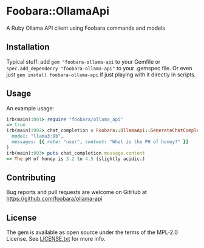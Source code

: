 # Foobara::OllamaApi

A Ruby Ollama API client using Foobara commands and models

## Installation

Typical stuff: add `gem "foobara-ollama-api` to your Gemfile or `spec.add_dependency "foobara-ollama-api"` to
your .gemspec file. Or even just `gem install foobara-ollama-api` if just playing with it directly in scripts.

## Usage

An example usage:

```ruby
irb(main):001> require "foobara/ollama_api"
=> true
irb(main):002> chat_completion = Foobara::OllamaApi::GenerateChatCompletion.run!(
  model: "llama3:8b",
  messages: [{ role: "user", content: "What is the PH of honey?" }]
)
irb(main):003> puts chat_completion.message.content
=> The pH of honey is 3.2 to 4.5 (slightly acidic.)
```

## Contributing

Bug reports and pull requests are welcome on GitHub
at https://github.com/foobara/ollama-api

## License

The gem is available as open source under the terms of the MPL-2.0 License.
See [LICENSE.txt](LICENSE.txt) for more info.

